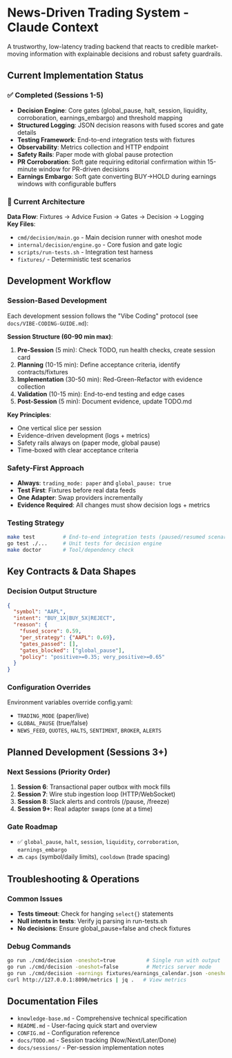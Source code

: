# News-Driven Trading System - Claude Context

A trustworthy, low-latency trading backend that reacts to credible market-moving information with explainable decisions and robust safety guardrails.

## Current Implementation Status

### ✅ Completed (Sessions 1-5)
- **Decision Engine**: Core gates (global_pause, halt, session, liquidity, corroboration, earnings_embargo) and threshold mapping
- **Structured Logging**: JSON decision reasons with fused scores and gate details
- **Testing Framework**: End-to-end integration tests with fixtures
- **Observability**: Metrics collection and HTTP endpoint
- **Safety Rails**: Paper mode with global pause protection
- **PR Corroboration**: Soft gate requiring editorial confirmation within 15-minute window for PR-driven decisions
- **Earnings Embargo**: Soft gate converting BUY→HOLD during earnings windows with configurable buffers

### 🚧 Current Architecture

**Data Flow**: Fixtures → Advice Fusion → Gates → Decision → Logging  
**Key Files**:
- `cmd/decision/main.go` - Main decision runner with oneshot mode
- `internal/decision/engine.go` - Core fusion and gate logic  
- `scripts/run-tests.sh` - Integration test harness
- `fixtures/` - Deterministic test scenarios

## Development Workflow

### Session-Based Development
Each development session follows the "Vibe Coding" protocol (see `docs/VIBE-CODING-GUIDE.md`):

**Session Structure (60-90 min max)**:
1. **Pre-Session** (5 min): Check TODO, run health checks, create session card
2. **Planning** (10-15 min): Define acceptance criteria, identify contracts/fixtures
3. **Implementation** (30-50 min): Red-Green-Refactor with evidence collection
4. **Validation** (10-15 min): End-to-end testing and edge cases
5. **Post-Session** (5 min): Document evidence, update TODO.md

**Key Principles**:
- One vertical slice per session
- Evidence-driven development (logs + metrics)
- Safety rails always on (paper mode, global pause)
- Time-boxed with clear acceptance criteria

### Safety-First Approach
- **Always**: `trading_mode: paper` and `global_pause: true`
- **Test First**: Fixtures before real data feeds
- **One Adapter**: Swap providers incrementally  
- **Evidence Required**: All changes must show decision logs + metrics

### Testing Strategy
```bash
make test         # End-to-end integration tests (paused/resumed scenarios)
go test ./...     # Unit tests for decision engine
make doctor       # Tool/dependency check
```

## Key Contracts & Data Shapes

### Decision Output Structure
```json
{
  "symbol": "AAPL",
  "intent": "BUY_1X|BUY_5X|REJECT",  
  "reason": {
    "fused_score": 0.59,
    "per_strategy": {"AAPL": 0.69},
    "gates_passed": [],
    "gates_blocked": ["global_pause"],
    "policy": "positive>=0.35; very_positive>=0.65"
  }
}
```

### Configuration Overrides
Environment variables override config.yaml:
- `TRADING_MODE` (paper/live)
- `GLOBAL_PAUSE` (true/false)  
- `NEWS_FEED`, `QUOTES`, `HALTS`, `SENTIMENT`, `BROKER`, `ALERTS`

## Planned Development (Sessions 3+)

### Next Sessions (Priority Order)
1. **Session 6**: Transactional paper outbox with mock fills
3. **Session 7**: Wire stub ingestion loop (HTTP/WebSocket)
4. **Session 8**: Slack alerts and controls (/pause, /freeze)
5. **Session 9+**: Real adapter swaps (one at a time)

### Gate Roadmap
- ✅ `global_pause`, `halt`, `session`, `liquidity`, `corroboration`, `earnings_embargo`
- 🔜 `caps` (symbol/daily limits), `cooldown` (trade spacing)

## Troubleshooting & Operations

### Common Issues
- **Tests timeout**: Check for hanging `select{}` statements
- **Null intents in tests**: Verify jq parsing in run-tests.sh
- **No decisions**: Ensure global_pause=false and check fixtures

### Debug Commands
```bash
go run ./cmd/decision -oneshot=true          # Single run with output
go run ./cmd/decision -oneshot=false         # Metrics server mode
go run ./cmd/decision -earnings fixtures/earnings_calendar.json -oneshot=true  # Test with earnings calendar
curl http://127.0.0.1:8090/metrics | jq .   # View metrics
```

## Documentation Files

- `knowledge-base.md` - Comprehensive technical specification
- `README.md` - User-facing quick start and overview  
- `CONFIG.md` - Configuration reference
- `docs/TODO.md` - Session tracking (Now/Next/Later/Done)
- `docs/sessions/` - Per-session implementation notes